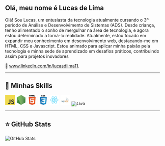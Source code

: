 
## Olá, meu nome é Lucas de Lima

Olá! Sou Lucas, um entusiasta da tecnologia atualmente cursando o 3º período de Análise e Desenvolvimento de Sistemas (ADS). Desde criança, tenho alimentado o sonho de mergulhar na área de tecnologia, e agora estou determinado a torná-lo realidade.
Atualmente, estou focado em expandir meu conhecimento em desenvolvimento web, destacando-me em HTML, CSS e Javascript. Estou animado para aplicar minha paixão pela tecnologia e minha sede de aprendizado em desafios práticos, contribuindo assim para projetos inovadores


💬 www.linkedin.com/in/lucasdlima11.

---

## 🚀 Minhas Skills

<code><img height="32" src="https://raw.githubusercontent.com/github/explore/80688e429a7d4ef2fca1e82350fe8e3517d3494d/topics/javascript/javascript.png" alt="Javascript"/></code>
<code><img height="32" src="https://raw.githubusercontent.com/github/explore/80688e429a7d4ef2fca1e82350fe8e3517d3494d/topics/nodejs/nodejs.png" alt="Nodejs"/></code>
<code><img height="32" src="https://raw.githubusercontent.com/github/explore/80688e429a7d4ef2fca1e82350fe8e3517d3494d/topics/html/html.png" alt="HTML5"/></code>
<code><img height="32" src="https://raw.githubusercontent.com/github/explore/80688e429a7d4ef2fca1e82350fe8e3517d3494d/topics/css/css.png" alt="CSS"/></code>
<code><img height="32" src="https://raw.githubusercontent.com/github/explore/80688e429a7d4ef2fca1e82350fe8e3517d3494d/topics/react/react.png" alt="React"/></code>
<code><img height="32" src="https://raw.githubusercontent.com/github/explore/80688e429a7d4ef2fca1e82350fe8e3517d3494d/topics/mysql/mysql.png" alt="MySQL"/></code>
<code><img height="32" src="https://raw.githubusercontent.com/github/explore/80688e429a7d4ef2fca1e82350fe8e3517d3494d/topics/html/Java.png" alt="Java"/></code>

---

## ⭐ GitHub Stats

![GitHub Stats](https://github-readme-stats.vercel.app/api?username=iuricode&show_icons=true)
